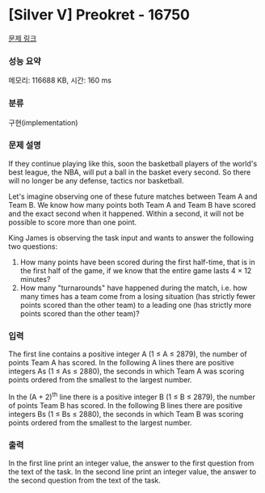 # [Silver V] Preokret - 16750 

[문제 링크](https://www.acmicpc.net/problem/16750) 

### 성능 요약

메모리: 116688 KB, 시간: 160 ms

### 분류

구현(implementation)

### 문제 설명

<p>If they continue playing like this, soon the basketball players of the world's best league, the NBA, will put a ball in the basket every second. So there will no longer be any defense, tactics nor basketball.</p>

<p>Let's imagine observing one of these future matches between Team A and Team B. We know how many points both Team A and Team B have scored and the exact second when it happened. Within a second, it will not be possible to score more than one point.</p>

<p>King James is observing the task input and wants to answer the following two questions:</p>

<ol>
	<li>How many points have been scored during the first half-time, that is in the first half of the game, if we know that the entire game lasts 4 × 12 minutes?</li>
	<li>How many "turnarounds" have happened during the match, i.e. how many times has a team come from a losing situation (has strictly fewer points scored than the other team) to a leading one (has strictly more points scored than the other team)?</li>
</ol>

### 입력 

 <p>The first line contains a positive integer A (1 ≤ A ≤ 2879), the number of points Team A has scored. In the following A lines there are positive integers As (1 ≤ As ≤ 2880), the seconds in which Team A was scoring points ordered from the smallest to the largest number.</p>

<p>In the (A + 2)<sup>th</sup> line there is a positive integer B (1 ≤ B ≤ 2879), the number of points Team B has scored. In the following B lines there are positive integers Bs (1 ≤ Bs ≤ 2880), the seconds in which Team B was scoring points ordered from the smallest to the largest number.</p>

### 출력 

 <p>In the first line print an integer value, the answer to the first question from the text of the task. In the second line print an integer value, the answer to the second question from the text of the task.</p>

